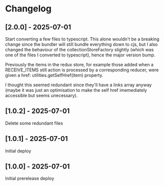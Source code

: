 # Changelog
## [2.0.0] - 2025-07-01
Start converting a few files to typescript. This alone wouldn't be a breaking change since the bundler will still bundle everything down to cjs, but I also changed the behaviour of the collectionStoreFactory slightly (which was one of the files I converted to typescript), hence the major version bump.

Previously the items in the redux store, for example those added when a RECEIVE_ITEMS still action is processed by a corresponding reducer, were given a href: utilities.getSelfHref(item) property.

I thought this seemed redundant since they'll have a links array anyway (maybe it was just an optimisation to make the self href imemediately accessible but seems unecessary).

## [1.0.2] - 2025-07-01
Delete some redundant files

## [1.0.1] - 2025-07-01
Initial deploy

## [1.0.0] - 2025-07-01
Initial prerelease deploy

